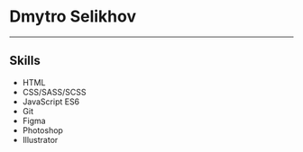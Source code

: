 # Dmytro Selikhov

---

## Skills
- HTML
- CSS/SASS/SCSS
- JavaScript ES6
- Git
- Figma
- Photoshop
- Illustrator

